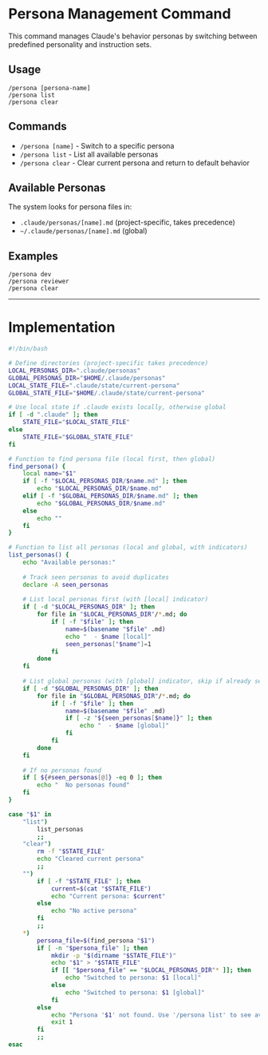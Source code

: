 # Persona Management Command

This command manages Claude's behavior personas by switching between predefined personality and instruction sets.

## Usage

```
/persona [persona-name]
/persona list
/persona clear
```

## Commands

- `/persona [name]` - Switch to a specific persona
- `/persona list` - List all available personas  
- `/persona clear` - Clear current persona and return to default behavior

## Available Personas

The system looks for persona files in:
- `.claude/personas/[name].md` (project-specific, takes precedence)
- `~/.claude/personas/[name].md` (global)

## Examples

```
/persona dev
/persona reviewer
/persona clear
```

---

# Implementation

```bash
#!/bin/bash

# Define directories (project-specific takes precedence)
LOCAL_PERSONAS_DIR=".claude/personas"
GLOBAL_PERSONAS_DIR="$HOME/.claude/personas"
LOCAL_STATE_FILE=".claude/state/current-persona"
GLOBAL_STATE_FILE="$HOME/.claude/state/current-persona"

# Use local state if .claude exists locally, otherwise global
if [ -d ".claude" ]; then
    STATE_FILE="$LOCAL_STATE_FILE"
else
    STATE_FILE="$GLOBAL_STATE_FILE"
fi

# Function to find persona file (local first, then global)
find_persona() {
    local name="$1"
    if [ -f "$LOCAL_PERSONAS_DIR/$name.md" ]; then
        echo "$LOCAL_PERSONAS_DIR/$name.md"
    elif [ -f "$GLOBAL_PERSONAS_DIR/$name.md" ]; then
        echo "$GLOBAL_PERSONAS_DIR/$name.md"
    else
        echo ""
    fi
}

# Function to list all personas (local and global, with indicators)
list_personas() {
    echo "Available personas:"
    
    # Track seen personas to avoid duplicates
    declare -A seen_personas
    
    # List local personas first (with [local] indicator)
    if [ -d "$LOCAL_PERSONAS_DIR" ]; then
        for file in "$LOCAL_PERSONAS_DIR"/*.md; do
            if [ -f "$file" ]; then
                name=$(basename "$file" .md)
                echo "  - $name [local]"
                seen_personas["$name"]=1
            fi
        done
    fi
    
    # List global personas (with [global] indicator, skip if already seen)
    if [ -d "$GLOBAL_PERSONAS_DIR" ]; then
        for file in "$GLOBAL_PERSONAS_DIR"/*.md; do
            if [ -f "$file" ]; then
                name=$(basename "$file" .md)
                if [ -z "${seen_personas[$name]}" ]; then
                    echo "  - $name [global]"
                fi
            fi
        done
    fi
    
    # If no personas found
    if [ ${#seen_personas[@]} -eq 0 ]; then
        echo "  No personas found"
    fi
}

case "$1" in
    "list")
        list_personas
        ;;
    "clear")
        rm -f "$STATE_FILE"
        echo "Cleared current persona"
        ;;
    "")
        if [ -f "$STATE_FILE" ]; then
            current=$(cat "$STATE_FILE")
            echo "Current persona: $current"
        else
            echo "No active persona"
        fi
        ;;
    *)
        persona_file=$(find_persona "$1")
        if [ -n "$persona_file" ]; then
            mkdir -p "$(dirname "$STATE_FILE")"
            echo "$1" > "$STATE_FILE"
            if [[ "$persona_file" == "$LOCAL_PERSONAS_DIR"* ]]; then
                echo "Switched to persona: $1 [local]"
            else
                echo "Switched to persona: $1 [global]"
            fi
        else
            echo "Persona '$1' not found. Use '/persona list' to see available personas."
            exit 1
        fi
        ;;
esac
```